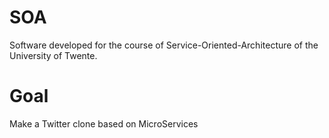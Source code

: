# SOA

Software developed for the course of Service-Oriented-Architecture of the University of Twente.

# Goal

Make a Twitter clone based on MicroServices
